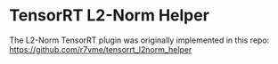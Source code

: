 # TensorRT L2-Norm Helper

The L2-Norm TensorRT plugin was originally implemented in this repo: https://github.com/r7vme/tensorrt_l2norm_helper
